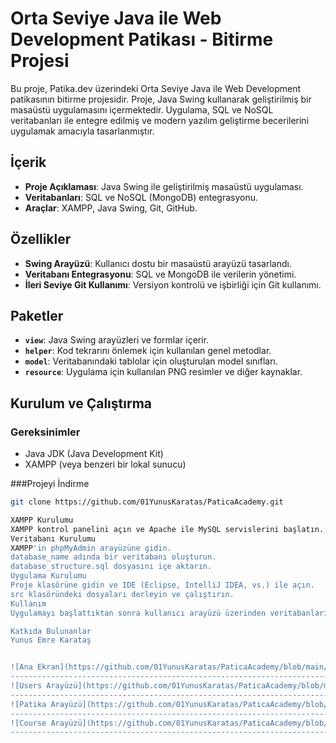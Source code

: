 # Orta Seviye Java ile Web Development Patikası - Bitirme Projesi

Bu proje, Patika.dev üzerindeki Orta Seviye Java ile Web Development patikasının bitirme projesidir. Proje, Java Swing kullanarak geliştirilmiş bir masaüstü uygulamasını içermektedir. Uygulama, SQL ve NoSQL veritabanları ile entegre edilmiş ve modern yazılım geliştirme becerilerini uygulamak amacıyla tasarlanmıştır.

## İçerik

- **Proje Açıklaması**: Java Swing ile geliştirilmiş masaüstü uygulaması.
- **Veritabanları**: SQL ve NoSQL (MongoDB) entegrasyonu.
- **Araçlar**: XAMPP, Java Swing, Git, GitHub.

## Özellikler

- **Swing Arayüzü**: Kullanıcı dostu bir masaüstü arayüzü tasarlandı.
- **Veritabanı Entegrasyonu**: SQL ve MongoDB ile verilerin yönetimi.
- **İleri Seviye Git Kullanımı**: Versiyon kontrolü ve işbirliği için Git kullanımı.

## Paketler

- **`view`**: Java Swing arayüzleri ve formlar içerir.
- **`helper`**: Kod tekrarını önlemek için kullanılan genel metodlar.
- **`model`**: Veritabanındaki tablolar için oluşturulan model sınıfları.
- **`resource`**: Uygulama için kullanılan PNG resimler ve diğer kaynaklar.

## Kurulum ve Çalıştırma

### Gereksinimler

- Java JDK (Java Development Kit)
- XAMPP (veya benzeri bir lokal sunucu)

###Projeyi İndirme

```bash
git clone https://github.com/01YunusKaratas/PaticaAcademy.git

XAMPP Kurulumu
XAMPP kontrol panelini açın ve Apache ile MySQL servislerini başlatın.
Veritabanı Kurulumu
XAMPP'in phpMyAdmin arayüzüne gidin.
database_name adında bir veritabanı oluşturun.
database_structure.sql dosyasını içe aktarın.
Uygulama Kurulumu
Proje klasörüne gidin ve IDE (Eclipse, IntelliJ IDEA, vs.) ile açın.
src klasöründeki dosyaları derleyin ve çalıştırın.
Kullanım
Uygulamayı başlattıktan sonra kullanıcı arayüzü üzerinden veritabanlarına erişebilir, veri ekleyebilir, düzenleyebilir ve silebilirsiniz.

Katkıda Bulunanlar
Yunus Emre Karataş


![Ana Ekran](https://github.com/01YunusKaratas/PaticaAcademy/blob/main/JAVA102/Patika-Dev/src/com/patikadev/resources/Ekran%20g%C3%B6r%C3%BCnt%C3%BCs%C3%BC%202024-08-13%20160643.png)
---------------------------------------------------------------------------------------------------------------------------------------------------------------------------------------
![Users Arayüzü](https://github.com/01YunusKaratas/PaticaAcademy/blob/main/JAVA102/Patika-Dev/src/com/patikadev/resources/Ekran%20g%C3%B6r%C3%BCnt%C3%BCs%C3%BC%202024-08-13%20160711.png)
---------------------------------------------------------------------------------------------------------------------------------------------------------------------------------------
![Patika Arayüzü](https://github.com/01YunusKaratas/PaticaAcademy/blob/main/JAVA102/Patika-Dev/src/com/patikadev/resources/Ekran%20g%C3%B6r%C3%BCnt%C3%BCs%C3%BC%202024-08-13%20160728.png)
---------------------------------------------------------------------------------------------------------------------------------------------------------------------------------------
![Course Arayüzü](https://github.com/01YunusKaratas/PaticaAcademy/blob/main/JAVA102/Patika-Dev/src/com/patikadev/resources/Ekran%20g%C3%B6r%C3%BCnt%C3%BCs%C3%BC%202024-08-13%20160738.png)
---------------------------------------------------------------------------------------------------------------------------------------------------------------------------------------


